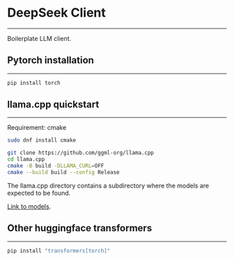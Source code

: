 # DeepSeek Client
---
Boilerplate LLM client.

## Pytorch installation
---
```python
pip install torch
```
## llama.cpp quickstart
---
Requirement: cmake
```bash
sudo dnf install cmake
```

```bash
git clone https://github.com/ggml-org/llama.cpp
cd llama.cpp
cmake -B build -DLLAMA_CURL=OFF
cmake --build build --config Release
```

The llama.cpp directory contains a subdirectory where the models are expected to be found. 

[Link to models](https://huggingface.co/TheBloke/deepseek-llm-7B-chat-GGUF/blob/main/README.md).

## Other huggingface transformers
---
```bash
pip install "transformers[torch]"
```
